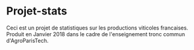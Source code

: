 # Projet-stats
Ceci est un projet de statistiques sur les productions viticoles francaises. 
Produit en Janvier 2018 dans le cadre de l'enseignement tronc commun d'AgroParisTech.
